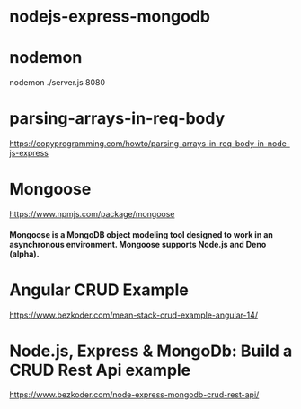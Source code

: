 # nodejs-express-mongodb

# nodemon
nodemon ./server.js 8080

# parsing-arrays-in-req-body
https://copyprogramming.com/howto/parsing-arrays-in-req-body-in-node-js-express

# Mongoose
https://www.npmjs.com/package/mongoose
#### Mongoose is a MongoDB object modeling tool designed to work in an asynchronous environment. Mongoose supports Node.js and Deno (alpha).

# Angular CRUD Example
https://www.bezkoder.com/mean-stack-crud-example-angular-14/

# Node.js, Express & MongoDb: Build a CRUD Rest Api example
https://www.bezkoder.com/node-express-mongodb-crud-rest-api/